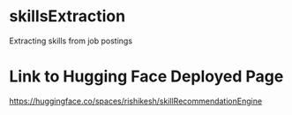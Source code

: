# skillsExtraction
Extracting skills from job postings

# Link to Hugging Face Deployed Page
https://huggingface.co/spaces/rishikesh/skillRecommendationEngine
